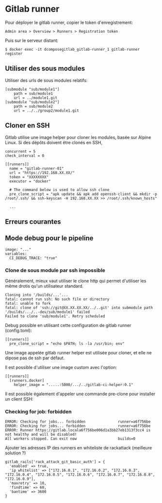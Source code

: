 # Gitlab runner

Pour déployer le gitlab runner, copier le token d'enregistrement:

    Admin area > Overview > Runners > Registration token
    
Puis sur le serveur distant:

    $ docker exec -it dcomposegitlab_gitlab-runner_1 gitlab-runner register


## Utiliser des sous modules

Utiliser des urls de sous modules relatifs:

    [submodule "sub/module1"]
    	path = sub/module1
    	url = ../module1.git
    [submodule "sub/module2"]
    	path = sub/module2
    	url = ../../group2/module1.git        


## Cloner en SSH

Gitlab utilise une image helper pour cloner les modules, basée sur Alpine Linux. Si des dépôts doivent être clonés en SSH,

    
    concurrent = 5
    check_interval = 0
    
    [[runners]]
      name = "gitlab-runner-01"
      url = "https://192.168.XX.XX/"
      token = "XXXXXXXX"
      executor = "docker"
    
      # The command below is used to allow ssh clone
      pre_clone_script = "apk update && apk add openssh-client && mkdir -p /root/.ssh/ && ssh-keyscan -H 192.168.XX.XX >> /root/.ssh/known_hosts"    
    
      ...


## Erreurs courantes

## Mode debug pour le pipeline

    image: "..."
    variables:
      CI_DEBUG_TRACE: "true"


### Clone de sous module par ssh impossible

Généralement, mieux vaut utiliser le clone http qui permet d'utiliser les même drotis qu'un utilisateur standard.

    Cloning into '/builds/...'...
    fatal: cannot run ssh: No such file or directory
    fatal: unable to fork
    fatal: clone of 'ssh://git@XX.XX.XX.XX/../..git' into submodule path '/builds/.../..-dev/sub/module1' failed
    Failed to clone 'sub/module1'. Retry scheduled
    
Debug possible en utilisant cette configuration de gitlab runner (config.toml):
        
    [[runners]]
      pre_clone_script = "echo $PATH; ls -la /usr/bin; env"
      
Une image appelée gitlab runner helper est utilisée pour cloner, et elle ne dipose pas de ssh par défaut.

Il est possible d'utiliser une image custom avec l'option:

    [[runners]]
      [runners.docker]
        helper_image = ".....:5000/.../../gitlab-ci-helper:0.1"
    

Il est possible également d'appeler une commande pre-clone pour installer un client SSH:


### Checking for job: forbidden

    ERROR: Checking for jobs... forbidden               runner=a6f756be
    ERROR: Checking for jobs... forbidden               runner=a6f756be
    ERROR: Runner https://gitlab.locala6f756be006d1a3bb27eb1313f3cc4 is not healthy and will be disabled!
    All workers stopped. Can exit now                   builds=0

Ajouter les adresses IP des runners en whiteliste de rackattack (meilleure solution ?)

    gitlab_rails['rack_attack_git_basic_auth'] = {
      'enabled' => true,
      'ip_whitelist' => ["172.16.0.1", "172.16.0.2", "172.16.0.3", "172.16.0.4", "172.16.0.5", "172.16.0.6", "172.16.0.7", "172.16.0.8", "172.16.0.9"],
      'maxretry' => 10,
      'findtime' => 60,
      'bantime' => 3600
    }